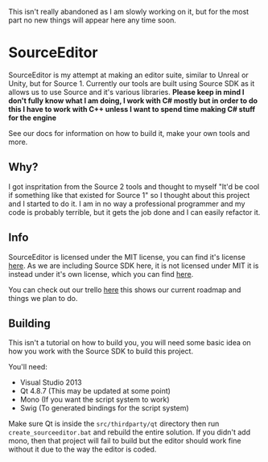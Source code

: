 This isn't really abandoned as I am slowly working on it, but for the most part no new things will appear here any time soon.

# SourceEditor

SourceEditor is my attempt at making an editor suite, similar to Unreal or Unity, but for Source 1. Currently our tools are built using Source SDK as it allows us to use Source and it's various libraries. **Please keep in mind I don't fully know what I am doing, I work with C# mostly but in order to do this I have to work with C++ unless I want to spend time making C# stuff for the engine**

See our docs for information on how to build it, make your own tools and more.

## Why?
I got inspritation from the Source 2 tools and thought to myself "It'd be cool if something like that existed for Source 1" so I thought about this project and I started to do it.
I am in no way a professional programmer and my code is probably terrible, but it gets the job done and I can easily refactor it.

## Info
SourceEditor is licensed under the MIT license, you can find it's license [here](license_sourceeditor.md). As we are including Source SDK here, it is not licensed under MIT it is instead under it's own license, which you can find [here](license_sourceengine.md).

You can check out our trello [here](https://trello.com/b/jBHyA5mG/sourceeditor) this shows our current roadmap and things we plan to do.

## Building
This isn't a tutorial on how to build you, you will need some basic idea on how you work with the Source SDK to build this project.

You'll need:
* Visual Studio 2013
* Qt 4.8.7 (This may be updated at some point)
* Mono (If you want the script system to work)
* Swig (To generated bindings for the script system)

Make sure Qt is inside the `src/thirdparty/qt` directory then run `create_sourceeditor.bat` and rebuild the entire solution. If you didn't add mono, then that project will fail to build but the editor should work fine without it due to the way the editor is coded.